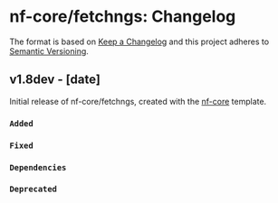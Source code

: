 # nf-core/fetchngs: Changelog

The format is based on [Keep a Changelog](https://keepachangelog.com/en/1.0.0/)
and this project adheres to [Semantic Versioning](https://semver.org/spec/v2.0.0.html).

## v1.8dev - [date]

Initial release of nf-core/fetchngs, created with the [nf-core](https://nf-co.re/) template.

### `Added`

### `Fixed`

### `Dependencies`

### `Deprecated`
